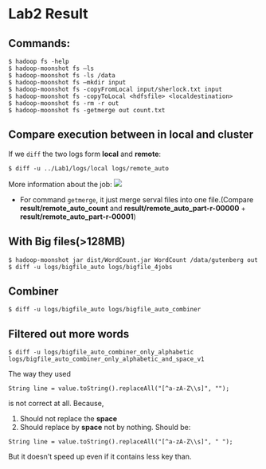 # Lab2 Result

## Commands:
```
$ hadoop fs -help
$ hadoop-moonshot fs –ls
$ hadoop-moonshot fs -ls /data
$ hadoop-moonshot fs –mkdir input
$ hadoop-moonshot fs -copyFromLocal input/sherlock.txt input
$ hadoop-moonshot fs -copyToLocal <hdfsfile> <localdestination>
$ hadoop-moonshot fs -rm -r out
$ hadoop-moonshot fs -getmerge out count.txt
```

## Compare execution between in local and cluster
If we `diff` the two logs form **local** and **remote**:
```
$ diff -u ../Lab1/logs/local logs/remote_auto
```
More information about the job:
![](result/diff_local_remote.png)

* For command `getmerge`, it just merge serval files into one file.(Compare **result/remote_auto_count** and **result/remote_auto_part-r-00000** + **result/remote_auto_part-r-00001**)

## With Big files(>128MB)
```
$ hadoop-moonshot jar dist/WordCount.jar WordCount /data/gutenberg out
$ diff -u logs/bigfile_auto logs/bigfile_4jobs
```

## Combiner
```
$ diff -u logs/bigfile_auto logs/bigfile_auto_combiner
```

## Filtered out more words
```
$ diff -u logs/bigfile_auto_combiner_only_alphabetic logs/bigfile_auto_combiner_only_alphabetic_and_space_v1
```
The way they used
```
String line = value.toString().replaceAll("[^a-zA-Z\\s]", "");
```
is not correct at all. Because,
1. Should not replace the **space**
2. Should replace by **space** not by nothing.
Should be:
```
String line = value.toString().replaceAll("[^a-zA-Z\\s]", " ");
```
But it doesn't speed up even if it contains less key than.
